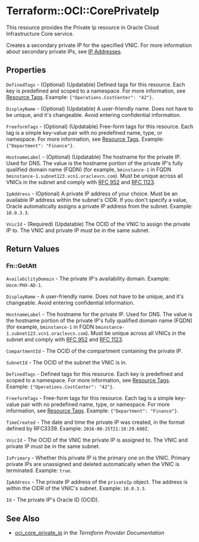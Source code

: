 # Terraform::OCI::CorePrivateIp

This resource provides the Private Ip resource in Oracle Cloud Infrastructure Core service.

Creates a secondary private IP for the specified VNIC.
For more information about secondary private IPs, see
[IP Addresses](https://docs.cloud.oracle.com/iaas/Content/Network/Tasks/managingIPaddresses.htm).

## Properties

`DefinedTags` - (Optional) (Updatable) Defined tags for this resource. Each key is predefined and scoped to a namespace. For more information, see [Resource Tags](https://docs.cloud.oracle.com/iaas/Content/General/Concepts/resourcetags.htm).  Example: `{"Operations.CostCenter": "42"}`.

`DisplayName` - (Optional) (Updatable) A user-friendly name. Does not have to be unique, and it's changeable. Avoid entering confidential information.

`FreeformTags` - (Optional) (Updatable) Free-form tags for this resource. Each tag is a simple key-value pair with no predefined name, type, or namespace. For more information, see [Resource Tags](https://docs.cloud.oracle.com/iaas/Content/General/Concepts/resourcetags.htm).  Example: `{"Department": "Finance"}`.

`HostnameLabel` - (Optional) (Updatable) The hostname for the private IP. Used for DNS. The value is the hostname portion of the private IP's fully qualified domain name (FQDN) (for example, `bminstance-1` in FQDN `bminstance-1.subnet123.vcn1.oraclevcn.com`). Must be unique across all VNICs in the subnet and comply with [RFC 952](https://tools.ietf.org/html/rfc952) and [RFC 1123](https://tools.ietf.org/html/rfc1123).

`IpAddress` - (Optional) A private IP address of your choice. Must be an available IP address within the subnet's CIDR. If you don't specify a value, Oracle automatically assigns a private IP address from the subnet.  Example: `10.0.3.3`.

`VnicId` - (Required) (Updatable) The OCID of the VNIC to assign the private IP to. The VNIC and private IP must be in the same subnet.


## Return Values

### Fn::GetAtt

`AvailabilityDomain` - The private IP's availability domain.  Example: `Uocm:PHX-AD-1`.

`DisplayName` - A user-friendly name. Does not have to be unique, and it's changeable. Avoid entering confidential information.

`HostnameLabel` - The hostname for the private IP. Used for DNS. The value is the hostname portion of the private IP's fully qualified domain name (FQDN) (for example, `bminstance-1` in FQDN `bminstance-1.subnet123.vcn1.oraclevcn.com`). Must be unique across all VNICs in the subnet and comply with [RFC 952](https://tools.ietf.org/html/rfc952) and [RFC 1123](https://tools.ietf.org/html/rfc1123).

`CompartmentId` - The OCID of the compartment containing the private IP.

`SubnetId` - The OCID of the subnet the VNIC is in.

`DefinedTags` - Defined tags for this resource. Each key is predefined and scoped to a namespace. For more information, see [Resource Tags](https://docs.cloud.oracle.com/iaas/Content/General/Concepts/resourcetags.htm).  Example: `{"Operations.CostCenter": "42"}`.

`FreeformTags` - Free-form tags for this resource. Each tag is a simple key-value pair with no predefined name, type, or namespace. For more information, see [Resource Tags](https://docs.cloud.oracle.com/iaas/Content/General/Concepts/resourcetags.htm).  Example: `{"Department": "Finance"}`.

`TimeCreated` - The date and time the private IP was created, in the format defined by RFC3339.  Example: `2016-08-25T21:10:29.600Z`.

`VnicId` - The OCID of the VNIC the private IP is assigned to. The VNIC and private IP must be in the same subnet.

`IsPrimary` - Whether this private IP is the primary one on the VNIC. Primary private IPs are unassigned and deleted automatically when the VNIC is terminated.  Example: `true`.

`IpAddress` - The private IP address of the `privateIp` object. The address is within the CIDR of the VNIC's subnet.  Example: `10.0.3.3`.

`Id` - The private IP's Oracle ID (OCID).

## See Also

* [oci_core_private_ip](https://www.terraform.io/docs/providers/oci/r/core_private_ip.html) in the _Terraform Provider Documentation_